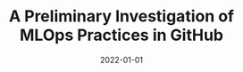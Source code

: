 ---
title: "A Preliminary Investigation of MLOps Practices in GitHub"
collection: publications
category: conferences
permalink: /publication/2022-01-01-A-Preliminary-Investigation-of-MLOps-Practices-in-GitHub
date: 2022-01-01
venue: 'In Proc. of ESEM &apos;22: ACM / IEEE International Symposium on Empirical Software Engineering and Measurement, Helsinki, Finland, September 19 - 23, 2022'
paperurl: 'https://doi.org/10.1145/3544902.3546636'
citation: ' Fabio Calefato,  Filippo Lanubile,  Luigi Quaranta, &quot;A Preliminary Investigation of MLOps Practices in GitHub.&quot; <i>In Proc. of ESEM &apos;22: ACM / IEEE International Symposium on Empirical Software Engineering and Measurement, Helsinki, Finland, September 19 - 23, 2022</i>, 2022.'
doi: https://doi.org/10.1145/3544902.3546636
---